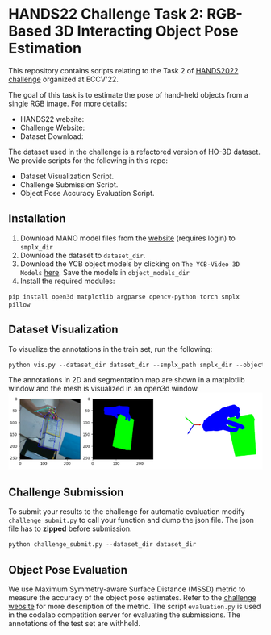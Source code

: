 # HANDS22 Challenge Task 2: RGB-Based 3D Interacting Object Pose Estimation
This repository contains scripts relating to the Task 2 of [HANDS2022 challenge](https://sites.google.com/view/hands2022/call-for-extended-abstract?authuser=0) organized
at ECCV'22. 

The goal of this task is to estimate the pose of hand-held objects from a single RGB image.
For more details:
* HANDS22 website: 
* Challenge Website:
* Dataset Download:

The dataset used in the challenge is a refactored version of HO-3D dataset. We provide scripts for the following
in this repo:
* Dataset Visualization Script.
* Challenge Submission Script.
* Object Pose Accuracy Evaluation Script.

## Installation

1. Download MANO model files from the [website](https://mano.is.tue.mpg.de/) (requires login) to `smplx_dir`
2. Download the dataset to `dataset_dir`.
3. Download the YCB object models by clicking on `The YCB-Video 3D Models` [here](https://rse-lab.cs.washington.edu/projects/posecnn/]). Save
the models in `object_models_dir`
4. Install the required modules:
```
pip install open3d matplotlib argparse opencv-python torch smplx pillow
```

## Dataset Visualization

To visualize the annotations in the train set, run the following:
```python
python vis.py --dataset_dir dataset_dir --smplx_path smplx_dir --object_models_dir object_models_dir
```
The annotations in 2D and segmentation map are shown in a matplotlib window and the mesh is visualized
in an open3d window.
![image](vis.png)

## Challenge Submission

To submit your results to the challenge for automatic evaluation modify `challenge_submit.py` to call your
function and dump the json file. The json file has to **zipped** before submission. 

```python
python challenge_submit.py --dataset_dir dataset_dir
```
## Object Pose Evaluation

We use Maximum Symmetry-aware Surface Distance (MSSD) metric to measure the accuracy of the object pose estimates. Refer to the 
[challenge website]() for more description of the metric. The script `evaluation.py` is used in the 
codalab competition server for evaluating the submissions. The annotations of the test set are withheld.